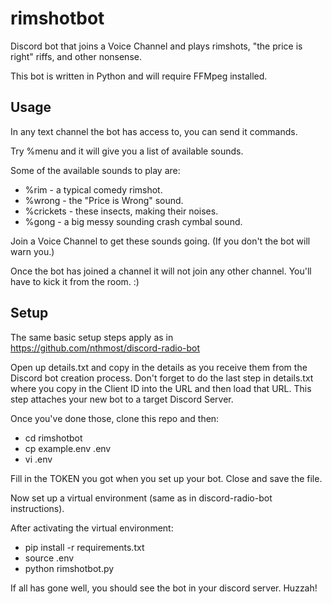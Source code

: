 # rimshotbot
Discord bot that joins a Voice Channel and plays rimshots, "the price is right" riffs, and other nonsense.

This bot is written in Python and will require FFMpeg installed.


## Usage

In any text channel the bot has access to, you can send it commands.

Try %menu and it will give you a list of available sounds.

Some of the available sounds to play are:

* %rim - a typical comedy rimshot.
* %wrong - the "Price is Wrong" sound.
* %crickets - these insects, making their noises.
* %gong - a big messy sounding crash cymbal sound.

Join a Voice Channel to get these sounds going.  (If you don't the bot will warn you.)

Once the bot has joined a channel it will not join any other channel.  You'll have to kick it from the room.  :) 


## Setup

The same basic setup steps apply as in https://github.com/nthmost/discord-radio-bot 

Open up details.txt and copy in the details as you receive them from the Discord bot creation process.  Don't forget to do the last step in details.txt where you copy in the Client ID into the URL and then load that URL.  This step attaches your new bot to a target Discord Server.

Once you've done those, clone this repo and then:

* cd rimshotbot
* cp example.env .env
* vi .env

Fill in the TOKEN you got when you set up your bot.  Close and save the file.

Now set up a virtual environment (same as in discord-radio-bot instructions). 

After activating the virtual environment:

* pip install -r requirements.txt
* source .env
* python rimshotbot.py


If all has gone well, you should see the bot in your discord server.  Huzzah!




